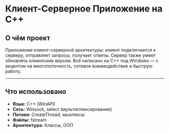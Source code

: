 # Клиент-Серверное Приложение на C++

## О чём проект

Приложение клиент-серверной архитектуры: клиент подключается к серверу, отправляет запросы, получает ответы. Сервер также умеет обновлять клиентские версии. Всё написано на C++ под Windows — с акцентом на многопоточность, сетевое взаимодействие и быструю работу.

---

## Что использовано

- **Язык:** C++ (WinAPI)
- **Сеть:** Winsock, select (мультиплексирование)
- **Потоки:** CreateThread, мьютексы
- **Файлы:** fstream
- **Архитектура:** Классы, ООП
